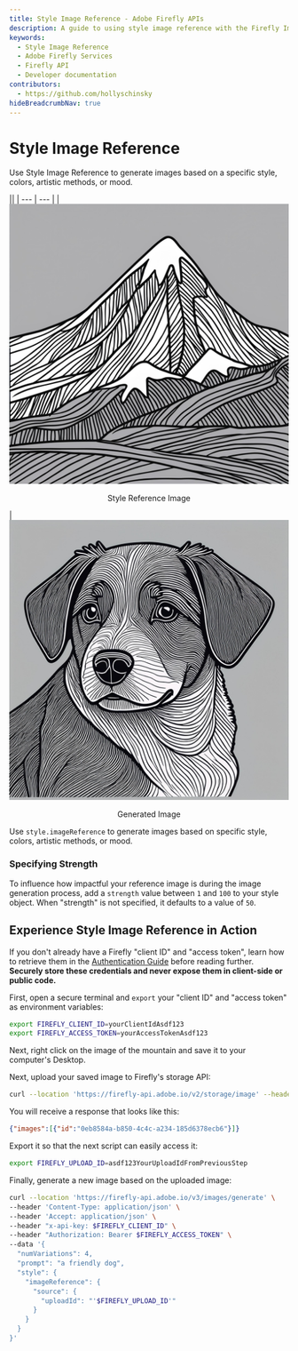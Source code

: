 ```yaml
---
title: Style Image Reference - Adobe Firefly APIs
description: A guide to using style image reference with the Firefly Image Model APIs.
keywords:
  - Style Image Reference
  - Adobe Firefly Services
  - Firefly API
  - Developer documentation
contributors:
  - https://github.com/hollyschinsky
hideBreadcrumbNav: true
---
```


# Style Image Reference

Use Style Image Reference to generate images based on a specific style, colors, artistic methods, or mood.

||
| --- | --- |
| ![mountain](../../images/style-image-reference-mountain.jpeg) <p style="text-align:center">Style Reference Image</p> | ![dog](../../images/style-image-reference-dog.jpeg) <p style="text-align:center">Generated Image</p>

Use `style.imageReference` to generate images based on specific style, colors, artistic methods, or mood.

### Specifying Strength

To influence how impactful your reference image is during the image generation process, add a `strength` value between `1` and `100` to your style object. When "strength" is not specified, it defaults to a value of `50`.

## Experience Style Image Reference in Action

<InlineAlert variant="info" slots="text" />

If you don't already have a Firefly "client ID" and "access token", learn how to retrieve them in the [Authentication Guide](../authentication/index.md) before reading further. **Securely store these credentials and never expose them in client-side or public code.**

First, open a secure terminal and `export` your "client ID" and "access token" as environment variables:

```bash
export FIREFLY_CLIENT_ID=yourClientIdAsdf123
export FIREFLY_ACCESS_TOKEN=yourAccessTokenAsdf123
```

Next, right click on the image of the mountain and save it to your computer's Desktop.

Next, upload your saved image to Firefly's storage API:

```bash
curl --location 'https://firefly-api.adobe.io/v2/storage/image' --header 'Content-Type: image/webp' --header 'Accept: application/json' --header "x-api-key: $FIREFLY_CLIENT_ID" --header "Authorization: Bearer $FIREFLY_ACCESS_TOKEN" --data-binary '@/Users/PLACEHOLDER_FOR_YOUR_MACHINE_USER_NAME/Desktop/style-image-reference-mountain.webp'
```

You will receive a response that looks like this:

```json
{"images":[{"id":"0eb8584a-b850-4c4c-a234-185d6378ecb6"}]}
```

Export it so that the next script can easily access it:

```bash
export FIREFLY_UPLOAD_ID=asdf123YourUploadIdFromPreviousStep
```

Finally, generate a new image based on the uploaded image:

```bash
curl --location 'https://firefly-api.adobe.io/v3/images/generate' \
--header 'Content-Type: application/json' \
--header 'Accept: application/json' \
--header "x-api-key: $FIREFLY_CLIENT_ID" \
--header "Authorization: Bearer $FIREFLY_ACCESS_TOKEN" \
--data '{
  "numVariations": 4,
  "prompt": "a friendly dog",
  "style": {
    "imageReference": {
      "source": {
        "uploadId": "'$FIREFLY_UPLOAD_ID'"
      }
    }
  }
}'
```
